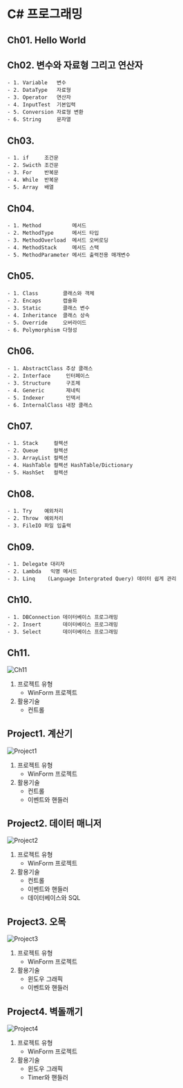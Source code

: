 # C\# 프로그래밍

## Ch01. Hello World
## Ch02. 변수와 자료형 그리고 연산자
	- 1. Variable   변수
	- 2. DataType   자료형
	- 3. Operator   연산자
	- 4. InputTest  기본입력
	- 5. Conversion 자료형 변환
	- 6. String     문자열
	
## Ch03.
	- 1. if     조건문
	- 2. Swicth 조건문
	- 3. For    반복문
	- 4. While  반복문
	- 5. Array  배열
	
## Ch04.
	- 1. Method          메서드
	- 2. MethodType      메서드 타입
	- 3. MethodOverload  메서드 오버로딩
	- 4. MethodStack     메서드 스택
	- 5. MethodParameter 메서드 출력전용 매개변수

## Ch05.
	- 1. Class 	      클래스와 객체
	- 2. Encaps       캡슐화
	- 3. Static       클래스 변수
	- 4. Inheritance  클래스 상속
	- 5. Override     오버라이드
	- 6. Polymorphism 다형성
	
## Ch06.
	- 1. AbstractClass 추상 클래스
	- 2. Interface     인터페이스
	- 3. Structure     구조체
	- 4. Generic       제네릭
	- 5. Indexer       인덱서
	- 6. InternalClass 내장 클래스

## Ch07.
	- 1. Stack     컬렉션 
	- 2. Queue     컬렉션 
	- 3. ArrayList 컬렉션
	- 4. HashTable 컬렉션 HashTable/Dictionary
	- 5. HashSet   컬렉션

## Ch08.
	- 1. Try    예외처리
	- 2. Throw  예외처리
	- 3. FileIO 파일 입출력

## Ch09.
	- 1. Delegate 대리자
	- 2. Lambda   익명 메서드
	- 3. Linq    (Language Intergrated Query) 데이터 쉽게 관리

## Ch10.
	- 1. DBConnection 데이터베이스 프로그래밍
	- 2. Insert       데이터베이스 프로그래밍
	- 3. Select       데이터베이스 프로그래밍

## Ch11.
![Ch11](./Ch11/Ch11_01.PNG)
1. 프로젝트 유형
	- WinForm 프로젝트
2. 활용기술
	- 컨트롤

## Project1. 계산기
![Project1](./Project1/Project1.PNG)
1. 프로젝트 유형
	- WinForm 프로젝트
2. 활용기술
	- 컨트롤
	- 이벤트와 핸들러
	
## Project2. 데이터 매니저
![Project2](./Project2/Project2.PNG)
1. 프로젝트 유형
	- WinForm 프로젝트
2. 활용기술
	- 컨트롤
	- 이벤트와 핸들러
	- 데이터베이스와 SQL
	
## Project3. 오목
![Project3](./Project3/Project3.PNG)
1. 프로젝트 유형
	- WinForm 프로젝트
2. 활용기술
	- 윈도우 그래픽
	- 이벤트와 핸들러
	
## Project4. 벽돌깨기
![Project4](./Project4/Project4.PNG)
1. 프로젝트 유형
	- WinForm 프로젝트
2. 활용기술
	- 윈도우 그래픽
	- Timer와 핸들러



